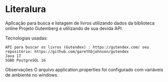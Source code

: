 # Literalura

Aplicação para busca e listagem de livros utilizando dados da biblioteca online
Projeto Gutemberg e utilizando de sua devida API.

Tecnologias usadas:

    API para buscar os livros (Gutendex) : https://gutendex.com/ seu repositório: https://github.com/garethbjohnson/gutendex
    Java 17
    SGBD PostgreSQL 16

Observações
O arquivo application.properties foi configurado com variáveis de ambiente no windows.
